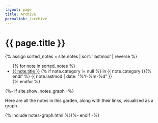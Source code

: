 ```yaml
---
layout: page
title: Archive
permalink: /archive
---
```


<style>
  .wrapper {
    max-width: 46em;
  }

  time {
    display: inline-block;
}
</style>

<!-- <div id="search-searchbar"></div>

<div class="post-list" id="search-hits">
</div>
{% include algolia.html %}

-->
<h1>{{ page.title }}</h1>


{% assign sorted_notes = site.notes | sort: 'lastmod' | reverse %}
<ul class="archive">
  {% for note in sorted_notes %}
    <li>
      <a href="{{ note.url }}{%- if site.use_html_extension -%}.html{%- endif -%}" class="internal-link">
        {{ note.title }}</a>
      {% if note.category != null %} in {{ note.category }}{% endif %}
      <time datetime="{{ note.lastmod | date_to_xmlschema }}">
        {{ note.lastmod | date: "%Y-%m-%d" }}
      </time>
    </li>
  {% endfor %}
</ul>

<section>
  {%- if site.show_notes_graph -%}<p>Here are all the notes in this garden, along with their links, visualized as a graph.</p>{% include notes-graph.html %}{%- endif -%}</section>